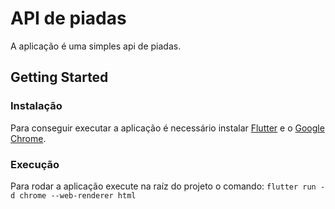 # API de piadas

A aplicação é uma simples api de piadas.

## Getting Started

### Instalação

Para conseguir executar a aplicação é necessário instalar [Flutter]('https://docs.flutter.dev/get-started/install') e o [Google Chrome]('https://www.google.com/intl/pt-BR/chrome/').

### Execução

Para rodar a aplicação execute na raíz do projeto o comando:
`flutter run -d chrome --web-renderer html`